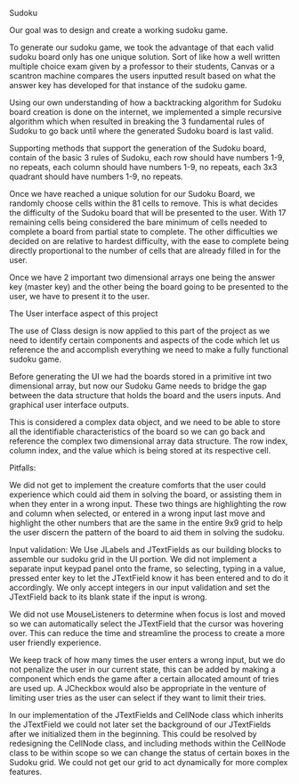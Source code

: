 Sudoku 

Our goal was to design and create a working sudoku game.


To generate our sudoku game, we took the advantage of that each valid sudoku board only has one unique solution. Sort of like how a well written multiple choice exam given by a professor to their students, Canvas or a scantron machine compares the users inputted result based on what the answer key has developed for that instance of the sudoku game. 

Using our own understanding of how a backtracking algorithm for Sudoku board creation is done on the internet, we implemented a simple recursive algorithm which when resulted in breaking the 3 fundamental rules of Sudoku to go back until where the generated Sudoku board is last valid. 

Supporting methods that support the generation of the Sudoku board, contain of the basic 3 rules of Sudoku, each row should have numbers 1-9, no repeats, each column should have numbers 1-9, no repeats, each 3x3 quadrant should have numbers 1-9, no repeats. 

Once we have reached a unique solution for our Sudoku Board, we randomly choose cells within the 81 cells to remove. This is what decides the difficulty of the Sudoku board that will be presented to the user. With 17 remaining cells being considered the bare minimum of cells needed to complete a board from partial state to complete. The other difficulties we decided on are relative to hardest difficulty, with the ease to complete being directly proportional to the number of cells that are already filled in for the user. 

Once we have 2 important two dimensional arrays one being the answer key (master key) and the other being the board going to be presented to the user, we have to present it to the user.

The User interface aspect of this project

The use of Class design is now applied to this part of the project as we need to identify certain components and aspects of the code which let us reference the and accomplish everything we need to make a fully functional sudoku game. 

Before generating the UI we had the boards stored in a primitive int two dimensional array, but now our Sudoku Game needs to bridge the gap between the data structure that holds the board and the users inputs. And graphical user interface outputs. 

This is considered a complex data object, and we need to be able to store all the identifiable characteristics of the board so we can go back and reference the complex two dimensional array data structure. The row index, column index, and the value which is being stored at its respective cell. 


Pitfalls:

We did not get to implement the creature comforts that the user could experience which could aid them in solving the board, or assisting them in when they enter in a wrong input. These two things are highlighting the row and column when selected, or entered in a wrong input last move and highlight the other numbers that are the same in the entire 9x9 grid to help the user discern the pattern of the board to aid them in solving the sudoku.


Input validation: We Use JLabels and JTextFields as our building blocks to assemble our sudoku grid in the UI portion. We did not implement a separate input keypad panel onto the frame, so selecting, typing in a value, pressed enter key to let the JTextField know it has been entered and to do it accordingly. We only accept integers in our input validation and set the JTextField back to its blank state if the input is wrong. 

We did not use MouseListeners to determine when focus is lost and moved so we can automatically select the JTextField that the cursor was hovering over. This can reduce the time and streamline the process to create a more user friendly experience.

We keep track of how many times the user enters a wrong input, but we do not penalize the user in our current state, this can be added by making a component which ends the game after a certain allocated amount of tries are used up. A JCheckbox would also be appropriate in the venture of limiting user tries as the user can select if they want to limit their tries. 


In our implementation of the JTextFields and CellNode class which inherits the JTextField we could not later set the background of our JTextFields after we initialized them in the beginning. This could be resolved by redesigning the CellNode class, and including methods within the CellNode class to be within scope so we can change the status of certain boxes in the Sudoku grid. We could not get our grid to act dynamically for more complex features. 



